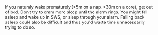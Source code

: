 If you naturaly wake prematurely (<5m on a nap, <30m on a core), get out of bed. Don't try to cram more sleep until the alarm rings. You might fall asleep and wake up in SWS, or sleep through your alarm. Falling back asleep could also be difficult and thus you'd waste time unnecessarily trying to do so.
